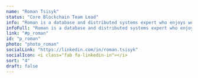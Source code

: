 ```yaml
---
name: "Roman Tsisyk"
status: "Core Blockchain Team Lead"
info: "Roman is a database and distributed systems expert who enjoys working on the cutting edge of technology. Over his fifteen-years career in Telecom and Internet industries, he gained broad expertise in software engineering as well as team and product management skills."
infoFull: "Roman is a database and distributed systems expert who enjoys working on the cutting edge of technology. Over his fifteen-years career in Telecom and Internet industries, he gained broad expertise in software engineering as well as team and product management skills. Roman was a Team Lead and Core Developer of Tarantool, an open-source database and application server. He designed and implemented numerous technologies to store mission-critical data in a highly-available and fault-tolerant manner. During his career at Mail.Ru Group, one of the largest Internet companies in Europe, Roman used his deep expertise in data processing and distributed systems to create and launch Russian’s first Database-as-a-Service and BigData-as-a-Service products for the public cloud."
link: "#p_roman"
id: "p_roman"
photo: "photo_roman"
socialLink: "https://linkedin.com/in/roman.tsisyk"
socialIcon: <i class="fab fa-linkedin-in"></i>
sort: "4"
draft: false
--- 
```

